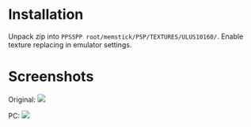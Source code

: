 # Installation

Unpack zip into `PPSSPP root/memstick/PSP/TEXTURES/ULUS10160/`.
Enable texture replacing in emulator settings.

# Screenshots

Original:
![](https://i.imgur.com/jSDhkvA.png)

PC:
![](https://i.imgur.com/cPsK4cQ.png)
